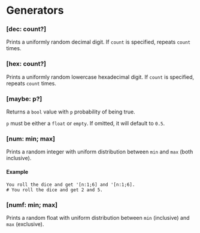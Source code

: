 # Generators


### [dec: count?]

Prints a uniformly random decimal digit. If `count` is specified, repeats `count` times.

### [hex: count?]

Prints a uniformly random lowercase hexadecimal digit. If `count` is specified, repeats `count` times.

### [maybe: p?]

Returns a `bool` value with `p` probability of being true.

`p` must be either a `float` or `empty`. If omitted, it will default to `0.5`.

### [num: min; max]

Prints a random integer with uniform distribution between `min` and `max` (both inclusive).

#### Example

```rant
You roll the dice and get '[n:1;6] and '[n:1;6].
# You roll the dice and get 2 and 5.
```

### [numf: min; max]

Prints a random float with uniform distribution between `min` (inclusive) and `max` (exclusive).


